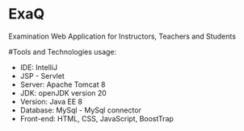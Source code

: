# ExaQ 
Examination Web Application for Instructors, Teachers and Students

#Tools and Technologies usage:
  - IDE: IntelliJ
  - JSP - Servlet
  - Server: Apache Tomcat 8
  - JDK: openJDK version 20
  - Version: Java EE 8
  - Database: MySql - MySql connector
  - Front-end: HTML, CSS, JavaScript, BoostTrap
